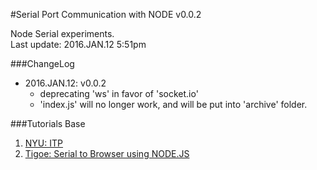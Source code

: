 #Serial Port Communication with NODE v0.0.2

Node Serial experiments. <br>
Last update: 2016.JAN.12 5:51pm

###ChangeLog

- 2016.JAN.12: v0.0.2
	- deprecating 'ws' in favor of 'socket.io'
	- 'index.js' will no longer work, and will be put into 'archive' folder.

###Tutorials Base

1. [NYU: ITP](https://itp.nyu.edu/physcomp/labs/labs-serial-communication/lab-serial-communication-with-node-js/)<br>
2. [Tigoe: Serial to Browser using NODE.JS](http://www.tigoe.com/pcomp/code/arduinowiring/1096/)

